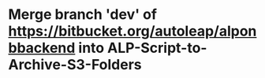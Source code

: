 # Merge branch 'dev' of https://bitbucket.org/autoleap/alponbbackend into ALP-Script-to-Archive-S3-Folders
